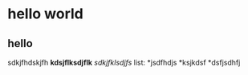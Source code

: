 # hello world
## hello
sdkjfhdskjfh
**kdsjflksdjflk**
*sdkjfklsdjfs*
list:
*jsdfhdjs
*ksjkdsf
  *dsfjsdhfj
